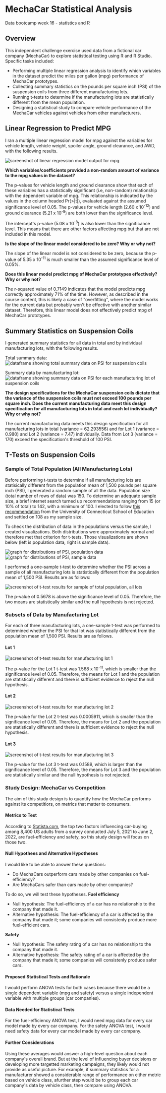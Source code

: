 # MechaCar Statistical Analysis
Data bootcamp week 16 - statistics and R

## Overview
This independent challenge exercise used data from a fictional car company (MechaCar) to explore statistical testing using R and R Studio. Specific tasks included:

* Performing multiple linear regression analysis to identify which variables in the dataset predict the miles per gallon (mpg) performance of MechaCar prototypes.
* Collecting summary statistics on the pounds per square inch (PSI) of the suspension coils from three different manufacturing lots.
* Running t-tests to determine if the manufacturing lots are statistically different from the mean population.
* Designing a statistical study to compare vehicle performance of the MechaCar vehicles against vehicles from other manufacturers.

## Linear Regression to Predict MPG
I ran a multiple linear regression model for mpg against the variables for vehicle length, vehicle weight, spoiler angle, ground clearance, and AWD, with the following results.

![screenshot of linear regression model output for mpg](https://github.com/larabjork/mechacar_statistical_analysis/blob/main/images/mpg_linear_regression.png)

__Which variables/coefficients provided a non-random amount of variance to the mpg values in the dataset?__ 

The p-values for vehicle length and ground clearance show that each of these variables has a statistically significant (i.e, non-random) relationship with the dependent variable of mpg. This relationship is indicated by the values in the column headed Pr(>|t|), evaluated against the assumed significance level of 0.05. The p-values for vehicle length (2.60 x 10<sup>-12</sup>) and ground clearance (5.21 x 10<sup>-8</sup>) are both lower than the significance level.

The intercept's p-value (5.08 x 10<sup>-8</sup>) is also lower than the significance level. This means that there are other factors affecting mpg but that are not included in this model.

__Is the slope of the linear model considered to be zero? Why or why not?__

The slope of the linear model is not considered to be zero, because the p-value of 5.35 x 10<sup>-11</sup> is much smaller than the assumed significance level of 0.05%.

__Does this linear model predict mpg of MechaCar prototypes effectively? Why or why not?__

The r-squared value of 0.7149 indicates that the model predicts mpg correctly approximately 71% of the time. However, as described in the course content, this is likely a case of "overfitting", where the model works for the current data but probably won't be effective with another similar dataset. Therefore, this linear model does not effectively predict mpg of MechaCar prototypes.

## Summary Statistics on Suspension Coils
I generated summary statistics for all data in total and by individual manufacturing lots, with the following results.

Total summary data:
![dataframe showing total summary data on PSI for suspension coils](https://github.com/larabjork/mechacar_statistical_analysis/blob/main/images/suspension_coil_summary_data_total.png)


Summary data by manufacturing lot:
![dataframe showing summary data on PSI for each manufacturing lot of suspension coils](https://github.com/larabjork/mechacar_statistical_analysis/blob/main/images/suspension_coil_summary_data_by_lot.png)

__The design specifications for the MechaCar suspension coils dictate that the variance of the suspension coils must not exceed 100 pounds per square inch. Does the current manufacturing data meet this design specification for all manufacturing lots in total and each lot individually? Why or why not?__

The current manufacturing data meets this design specification for all manufacturing lots in total (variance = 62.293556) and for Lot 1 (variance = 0.980) and Lot 2 (variance = 7.47) individually. Data from Lot 3 (variance = 170) exceed the specification's threshold of 100 PSI.

## T-Tests on Suspension Coils

### Sample of Total Population (All Manufacturing Lots)
Before performing t-tests to determine if all manufacturing lots  are statisically different from the population mean of 1,500 pounds per square inch (PSI), I generated a random sample of all the data. Population size (total number of rows of data) was 150. To determine an adequate sample size, a brief internet search turned up recommendations ranging from 15 (or 10% of total) to 142, with a minimum of 100. I elected to follow [this recommendation](https://researchbasics.education.uconn.edu/sample-size/) from the University of Connecticut School of Education and settled on 108 as my sample size.

To check the distribution of data in the populations versus the sample, I created visualizations. Both distributions were approximately normal and therefore met that criterion for t-tests. Those visualizations are shown below (left is population data, right is sample data).

![graph for distributions of PSI, population data](https://github.com/larabjork/mechacar_statistical_analysis/blob/main/images/PSI_distribution_all_data.png)
![graph for distributions of PSI, sample data](https://github.com/larabjork/mechacar_statistical_analysis/blob/main/images/PSI_distribution_sample_data.png)

I performed a one-sample t-test to determine whether the PSI across a sample of all manufacturing lots is statistically different from the population mean of 1,500 PSI. Results are as follows:

![screenshot of t-test results for sample of total population, all lots](https://github.com/larabjork/mechacar_statistical_analysis/blob/main/images/t_test_sample_all_data.png)

The p-value of 0.5678 is above the significance level of 0.05. Therefore, the two means are statistically similar and the null hypothesis is not rejected. 

### Subsets of Data by Manufacturing Lot 
For each of three manufacturing lots, a one-sample t-test was performed to determined whether the PSI for that lot was statistically different from the population mean of 1,500 PSI. Results are as follows.

#### Lot 1

![screenshot of t-test results for manufacturing lot 1](https://github.com/larabjork/mechacar_statistical_analysis/blob/main/images/t_test_lot_1.png)

The p-value for the Lot 1 t-test was 1.568 x 10<sup>-11</sup>, which is smaller than the significance level of 0.05. Therefore, the means for Lot 1 and the population are statistically different and there is sufficient evidence to reject the null hypothesis.

#### Lot 2

![screenshot of t-test results for manufacturing lot 2](https://github.com/larabjork/mechacar_statistical_analysis/blob/main/images/t_test_lot_2.png)

The p-value for the Lot 2 t-test was 0.0005911, which is smaller than the significance level of 0.05. Therefore, the means for Lot 2 and the population are statistically different and there is sufficient evidence to reject the null hypothesis.

#### Lot 3

![screenshot of t-test results for manufacturing lot 3](https://github.com/larabjork/mechacar_statistical_analysis/blob/main/images/t_test_lot_3.png)

The p-value for the Lot 3 t-test was 0.1589, which is larger than the significance level of 0.05. Therefore, the means for Lot 3 and the population are statistically similar and the null hypothesis is not rejected. 

### Study Design: MechaCar vs Competition

The aim of this study design is to quantify how the MechaCar performs against its competitiors, on metrics that matter to consumers.

#### Metrics to Test

According to [Statista.com](https://www.statista.com/chart/13075/most-important-factors-when-buying-a-car/#:~:text=According%20to%20data%20from%20Statista's,top%20priority%20when%20shopping%20around.), the top two factors influencing car-buying among 8,400 US adults from a survey conducted July 5, 2021 to June 2, 2022, are fuel-efficiency and safety, so this study design will focus on those two.

#### Null Hypothees and Alternative Hypotheses
I would like to be able to answer these questions:
* Do MechaCars outperform cars made by other companies on fuel-efficiency?
* Are MechaCars safer than cars made by other companies?

To do so, we will test these hypotheses.
__Fuel efficiency__
* Null hypothesis: The fuel-efficiency of a car has no relationship to the company that made it.
* Alternative hypothesis: The fuel-efficiency of a car is affected by the company that made it; some companies will consistenly produce more fuel-efficient cars.

__Safety__
* Null hypothesis: The safety rating of a car has no relationship to the company that made it.
* Alternative hypothesis: The safety rating of a car is affected by the company that made it; some companies will consistenly produce safer cars.

#### Proposed Statistical Tests and Rationale
I would perform ANOVA tests for both cases because there would be a single dependent variable (mpg and safety) versus a single independent variable with multiple groups (car companies). 

#### Data Needed for Statistical Tests
For the fuel-efficiency ANOVA test, I would need mpg data for every car model made by every car company. For the safety ANOVA test, I would need safety data for every car model made by every car company. 

#### Further Considerations
Using these averages would answer a high-level question about each company's overall brand. But at the level of influencing buyer decisions or developing more targetted marketing campaigns, they likely would not provide as useful picture. For example, if summary statistics for a manufacturer showed a considerable range of performance on either metric based on vehicle class, afurther step would be to group each car company's data by vehicle class, then compare using ANOVA.



